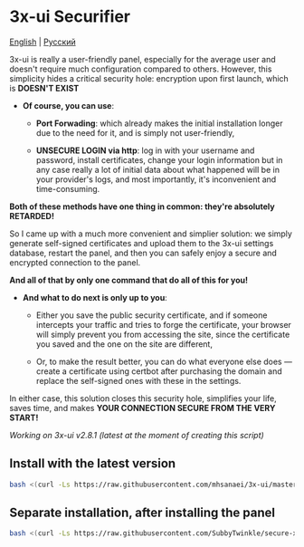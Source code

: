 # 3x-ui Securifier

[English](/README.md) | [Русский](/ru_README.md)

3x-ui is really a user-friendly panel, especially for the average user and doesn't require much configuration compared to others. However, this simplicity hides a critical security hole: encryption upon first launch, which is **DOESN'T EXIST**

* **Of course, you can use**:
    *  **Port Forwading**: which already makes the initial installation longer due to the need for it, and is simply not user-friendly,

    *  **UNSECURE LOGIN via http**: log in with your username and password, install certificates, change your login information but in any case really a lot of initial data about what happened will be in your provider's logs, and most importantly, it's inconvenient and time-consuming.

**Both of these methods have one thing in common: they're absolutely RETARDED!**

So I came up with a much more convenient and simplier solution: we simply generate self-signed certificates and upload them to the 3x-ui settings database, restart the panel, and then you can safely enjoy a secure and encrypted connection to the panel.

**And all of that by only one command that do all of this for you!**

* **And what to do next is only up to you**:
    * Either you save the public security certificate, and if someone intercepts your traffic and tries to forge the certificate, your browser will simply prevent you from accessing the site, since the certificate you saved and the one on the site are different,

    * Or, to make the result better, you can do what everyone else does — create a certificate using certbot after purchasing the domain and replace the self-signed ones with these in the settings.

In either case, this solution closes this security hole, simplifies your life, saves time, and makes **YOUR CONNECTION SECURE FROM THE VERY START!**

*Working on 3x-ui v2.8.1 (latest at the moment of creating this script)*

## Install with the latest version

```bash
bash <(curl -Ls https://raw.githubusercontent.com/mhsanaei/3x-ui/master/install.sh) && bash <(curl -Ls https://raw.githubusercontent.com/SubbyTwinkle/secure-x3-ui/refs/heads/main/securify.sh)
```

## Separate installation, after installing the panel

```bash
bash <(curl -Ls https://raw.githubusercontent.com/SubbyTwinkle/secure-x3-ui/refs/heads/main/securify.sh)

```





